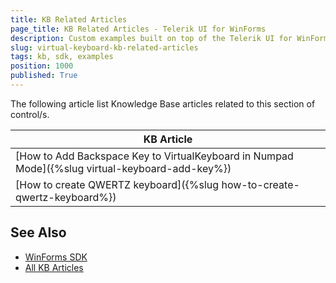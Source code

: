 ```yaml
---
title: KB Related Articles
page_title: KB Related Articles - Telerik UI for WinForms
description: Custom examples built on top of the Telerik UI for WinForms control.
slug: virtual-keyboard-kb-related-articles
tags: kb, sdk, examples
position: 1000
published: True
---
```

The following article list Knowledge Base articles related to this section of control/s.
<!--KB Articles Table-->

|KB Article|
|----|
|[How to Add Backspace Key to VirtualKeyboard in Numpad Mode]({%slug virtual-keyboard-add-key%})|
|[How to create QWERTZ keyboard]({%slug how-to-create-qwertz-keyboard%})|

## See Also

* [WinForms SDK](https://github.com/telerik/winforms-sdk)
* [All KB Articles](https://docs.telerik.com/devtools/winforms/knowledge-base)
